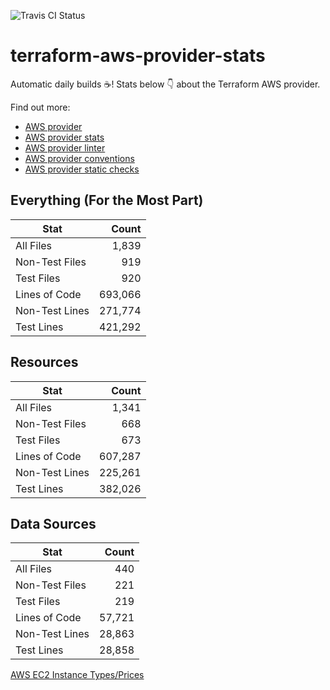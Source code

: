 ![Travis CI Status](https://travis-ci.org/YakDriver/terraform-aws-provider-stats.svg?branch=main)
# terraform-aws-provider-stats

Automatic daily builds :coffee:! Stats below :point_down: about the Terraform AWS provider.

Find out more:
* [AWS provider](https://github.com/terraform-providers/terraform-provider-aws)
* [AWS provider stats](https://github.com/YakDriver/terraform-aws-provider-stats)
* [AWS provider linter](https://github.com/terraform-providers/terraform-provider-aws/tree/master/awsproviderlint)
* [AWS provider conventions](https://github.com/YakDriver/terraform-aws-conventions)
* [AWS provider static checks](https://github.com/YakDriver/terraform-aws-provider-static-checks)



## Everything (For the Most Part)

|  Stat  |  Count  |
| ------------- | -------------: |
|  All Files  |  1,839  |
|  Non-Test Files  |  919  |
|  Test Files  |  920  |
|  Lines of Code  |  693,066  |
|  Non-Test Lines  |  271,774  |
|  Test Lines  |  421,292  |



## Resources

|  Stat  |  Count  |
| ------------- | -------------: |
|  All Files  |  1,341  |
|  Non-Test Files  |  668  |
|  Test Files  |  673  |
|  Lines of Code  |  607,287  |
|  Non-Test Lines  |  225,261  |
|  Test Lines  |  382,026  |



## Data Sources

|  Stat  |  Count  |
| ------------- | -------------: |
|  All Files  |  440  |
|  Non-Test Files  |  221  |
|  Test Files  |  219  |
|  Lines of Code  |  57,721  |
|  Non-Test Lines  |  28,863  |
|  Test Lines  |  28,858  |




[AWS EC2 Instance Types/Prices](https://github.com/YakDriver/aws-ec2-instance-types)
